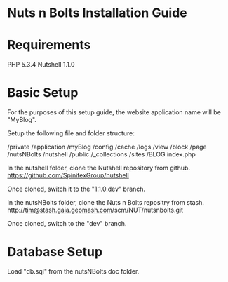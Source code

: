 Nuts n Bolts Installation Guide
===============================

Requirements
============

PHP 5.3.4
Nutshell 1.1.0


Basic Setup
================

For the purposes of this setup guide, the website application name will be "MyBlog".

Setup the following file and folder structure:

/private
	/application
		/myBlog
			/config
				/cache
			/logs
			/view
				/block
				/page
		/nutsNBolts
	/nutshell
/public
	/_collections
	/sites
		/BLOG
	index.php
	
In the nutshell folder, clone the Nutshell repository from github.
https://github.com/SpinifexGroup/nutshell

Once cloned, switch it to the "1.1.0.dev" branch.

In the nutsNBolts folder, clone the Nuts n Bolts repositry from stash.
http://tim@stash.gaia.geomash.com/scm/NUT/nutsnbolts.git

Once cloned, switch to the "dev" branch.


Database Setup
==============

Load "db.sql" from the nutsNBolts doc folder.

